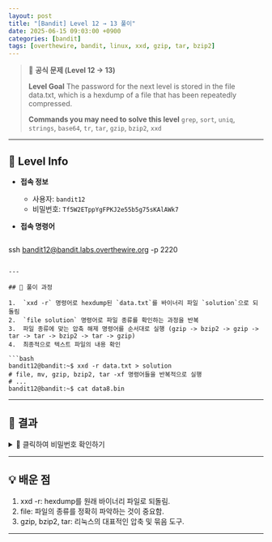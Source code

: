```yaml
---
layout: post
title: "[Bandit] Level 12 → 13 풀이"
date: 2025-06-15 09:03:00 +0900
categories: [bandit]
tags: [overthewire, bandit, linux, xxd, gzip, tar, bzip2]
---
```


> 📝 **공식 문제 (Level 12 → 13)**
>
> **Level Goal**
> The password for the next level is stored in the file data.txt, which is a hexdump of a file that has been repeatedly compressed.
>
> **Commands you may need to solve this level**
> `grep`, `sort`, `uniq`, `strings`, `base64`, `tr`, `tar`, `gzip`, `bzip2`, `xxd`

---

## 🔐 Level Info

- **접속 정보**
  - 사용자: `bandit12`
  - 비밀번호: `Tf5W2ETppYgFPKJ2e55b5g75sKAlAWk7`
  
- **접속 명령어**

  ```bash
ssh bandit12@bandit.labs.overthewire.org -p 2220
  ```

---

## 🧪 풀이 과정

1.  `xxd -r` 명령어로 hexdump된 `data.txt`를 바이너리 파일 `solution`으로 되돌림
2.  `file solution` 명령어로 파일 종류를 확인하는 과정을 반복
3.  파일 종류에 맞는 압축 해제 명령어를 순서대로 실행 (gzip -> bzip2 -> gzip -> tar -> tar -> bzip2 -> tar -> gzip)
4.  최종적으로 텍스트 파일의 내용 확인

```bash
bandit12@bandit:~$ xxd -r data.txt > solution
# file, mv, gzip, bzip2, tar -xf 명령어들을 반복적으로 실행
# ...
bandit12@bandit:~$ cat data8.bin
```

---

## 🎯 결과
<details markdown="1">
<summary>👀 클릭하여 비밀번호 확인하기</summary>

```bash
QfSndnhTjJ2w4Tamp2Z22YfA4r233FkI
```

</details>

---

## 💡 배운 점
1. xxd -r: hexdump를 원래 바이너리 파일로 되돌림.
2. file: 파일의 종류를 정확히 파악하는 것이 중요함.
3. gzip, bzip2, tar: 리눅스의 대표적인 압축 및 묶음 도구.

---

